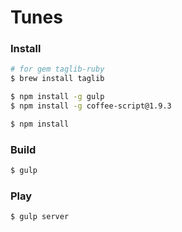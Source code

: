 Tunes
=====

### Install

```sh
# for gem taglib-ruby
$ brew install taglib

$ npm install -g gulp
$ npm install -g coffee-script@1.9.3

$ npm install
```

### Build

```sh
$ gulp
```

### Play

```sh
$ gulp server
```
